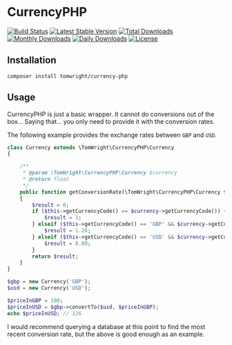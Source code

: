 # CurrencyPHP

[![Build Status](https://travis-ci.org/TomWright/CurrencyPHP.svg?branch=master)](https://travis-ci.org/TomWright/CurrencyPHP)
[![Latest Stable Version](https://poser.pugx.org/tomwright/currency-php/v/stable)](https://packagist.org/packages/tomwright/currency-php)
[![Total Downloads](https://poser.pugx.org/tomwright/currency-php/downloads)](https://packagist.org/packages/tomwright/currency-php)
[![Monthly Downloads](https://poser.pugx.org/tomwright/currency-php/d/monthly)](https://packagist.org/packages/tomwright/currency-php)
[![Daily Downloads](https://poser.pugx.org/tomwright/currency-php/d/daily)](https://packagist.org/packages/tomwright/currency-php)
[![License](https://poser.pugx.org/tomwright/currency-php/license.svg)](https://packagist.org/packages/tomwright/currency-php)

## Installation

```
composer install tomwright/currency-php
```

## Usage

CurrencyPHP is just a basic wrapper. It cannot do conversions out of the box... Saying that... you only need to provide it with the conversion rates.

The following example provides the exchange rates between `GBP` and `USD`.

```php
class Currency extends \TomWright\CurrencyPHP\Currency
{

    /**
     * @param \TomWright\CurrencyPHP\Currency $currency
     * @return float
     */
    public function getConversionRate(\TomWright\CurrencyPHP\Currency $currency)
    {
        $result = 0;
        if ($this->getCurrencyCode() == $currency->getCurrencyCode()) {
            $result = 1;
        } elseif ($this->getCurrencyCode() == 'GBP' && $currency->getCurrencyCode() == 'USD') {
            $result = 1.26;
        } elseif ($this->getCurrencyCode() == 'USD' && $currency->getCurrencyCode() == 'GBP') {
            $result = 0.80;
        }
        return $result;
    }
}

$gbp = new Currency('GBP');
$usd = new Currency('USD');

$priceInGBP = 100;
$priceInUSD = $gbp->convertTo($usd, $priceInGBP);
echo $priceInUSD; // 126
```

I would recommend querying a database at this point to find the most recent conversion rate, but the above is good enough as an example.